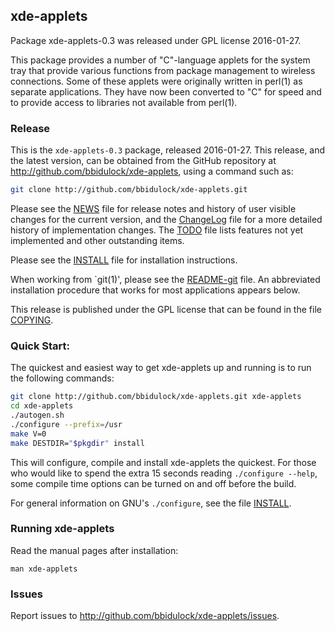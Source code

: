 
## xde-applets

Package xde-applets-0.3 was released under GPL license 2016-01-27.

This package provides a number of "C"-language applets for the system
tray that provide various functions from package management to wireless
connections.  Some of these applets were originally written in perl(1)
as separate applications.  They have now been converted to "C" for speed
and to provide access to libraries not available from perl(1).


### Release

This is the `xde-applets-0.3` package, released 2016-01-27.  This release,
and the latest version, can be obtained from the GitHub repository at
http://github.com/bbidulock/xde-applets, using a command such as:

```bash
git clone http://github.com/bbidulock/xde-applets.git
```

Please see the [NEWS](NEWS) file for release notes and history of user visible
changes for the current version, and the [ChangeLog](ChangeLog) file for a more
detailed history of implementation changes.  The [TODO](TODO) file lists
features not yet implemented and other outstanding items.

Please see the [INSTALL](INSTALL) file for installation instructions.

When working from `git(1)', please see the [README-git](README-git) file.  An
abbreviated installation procedure that works for most applications
appears below.

This release is published under the GPL license that can be found in
the file [COPYING](COPYING).

### Quick Start:

The quickest and easiest way to get xde-applets up and running is to run
the following commands:

```bash
git clone http://github.com/bbidulock/xde-applets.git xde-applets
cd xde-applets
./autogen.sh
./configure --prefix=/usr
make V=0
make DESTDIR="$pkgdir" install
```

This will configure, compile and install xde-applets the quickest.  For
those who would like to spend the extra 15 seconds reading `./configure
--help`, some compile time options can be turned on and off before the
build.

For general information on GNU's `./configure`, see the file [INSTALL](INSTALL).

### Running xde-applets

Read the manual pages after installation:

    man xde-applets

### Issues

Report issues to http://github.com/bbidulock/xde-applets/issues.


